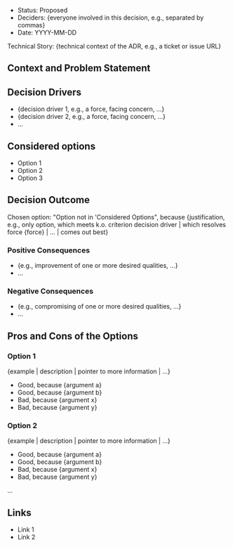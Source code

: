 
* Status: Proposed
* Deciders: {everyone involved in this decision, e.g., separated by commas}
* Date: YYYY-MM-DD

Technical Story: {technical context of the ADR, e.g., a ticket or issue URL}

## Context and Problem Statement



## Decision Drivers

* {decision driver 1, e.g., a force, facing concern, ...}
* {decision driver 2, e.g., a force, facing concern, ...}
* ...

## Considered options

* Option 1
* Option 2
* Option 3

## Decision Outcome

Chosen option: "Option not in 'Considered Options", because {justification, e.g., only option, which meets k.o. criterion decision driver | which resolves force {force} | … | comes out best}

### Positive Consequences

* {e.g., improvement of one or more desired qualities, ...}
* ...

### Negative Consequences

* {e.g., compromising of one or more desired qualities, ...}
* ...

## Pros and Cons of the Options

### Option 1

{example | description | pointer to more information | ...}

* Good, because {argument a}
* Good, because {argument b}
* Bad, because {argument x}
* Bad, because {argument y}

### Option 2

{example | description | pointer to more information | ...}

* Good, because {argument a}
* Good, because {argument b}
* Bad, because {argument x}
* Bad, because {argument y}

...

## Links

* Link 1
* Link 2
